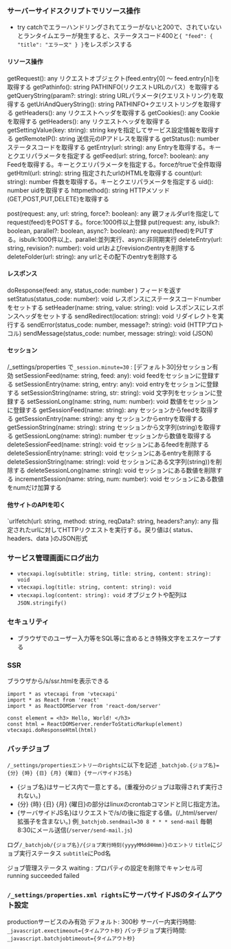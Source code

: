 ### サーバーサイドスクリプトでリソース操作
- try catchでエラーハンドリングされてエラーがないと200で、されていないとランタイムエラーが発生すると、ステータスコード400と`{ "feed": { "title": "エラー文" } }`をレスポンスする
#### リソース操作
getRequest(): any	リクエストオブジェクト(feed.entry[0] ～ feed.entry[n])を取得する
getPathinfo(): string	PATHINFO(リクエストURLのパス）を取得する
getQueryString(param?: string): string	URLパラメータ(クエリストリング)を取得する
getUriAndQueryString(): string	PATHINFO+クエリストリングを取得する
getHeaders(): any	リクエストヘッダを取得する
getCookies(): any	Cookieを取得する
getHeaders(): any	リクエストヘッダを取得する
getSettingValue(key: string): string	keyを指定してサービス設定情報を取得する
getRemoteIP(): string	送信元のIPアドレスを取得する
getStatus(): number	ステータスコードを取得する
getEntry(url: string): any	Entryを取得する。キーとクエリパラメータを指定する
getFeed(url: string, force?: boolean): any	Feedを取得する。キーとクエリパラメータを指定する。forceがtrueで全件取得
getHtml(url: string): string	指定されたurlのHTMLを取得する
count(url: string): number	件数を取得する。キーとクエリパラメータを指定する
uid(): number	uidを取得する
httpmethod(): string	HTTPメソッド(GET,POST,PUT,DELETE)を取得する

post(request: any, url: string, force?: boolean): any	親フォルダurlを指定してrequest(feed)をPOSTする。force:1000件以上登録
put(request: any, isbulk?: boolean, parallel?: boolean, async?: boolean): any	request(feed)をPUTする。isbulk:1000件以上、parallel:並列実行、async:非同期実行
deleteEntry(url: string, revision?: number): void	urlおよびrevisionのentryを削除する
deleteFolder(url: string): any	urlとその配下のentryを削除する

#### レスポンス
doResponse(feed: any, status_code: number ) フィードを返す
setStatus(status_code: number): void	レスポンスにステータスコードnumberをセットする
setHeader(name: string, value: string): void	レスポンスにレスポンスヘッダをセットする
sendRedirect(location: string): void	リダイレクトを実行する
sendError(status_code: number, message?: string): void	(HTTPプロトコル)
sendMessage(status_code: number, message: string): void	(JSON)

#### セッション
/_settings/properties で`_session.minute=30` : [デフォルト30]分セッション有効
setSessionFeed(name: string, feed: any): void	feedをセッションに登録する
setSessionEntry(name: string, entry: any): void	entryをセッションに登録する
setSessionString(name: string, str: string): void	文字列をセッションに登録する
setSessionLong(name: string, num: number): void	数値をセッションに登録する
getSessionFeed(name: string): any	セッションからfeedを取得する
getSessionEntry(name: string): any	セッションからentryを取得する
getSessionString(name: string): string	セッションから文字列(string)を取得する
getSessionLong(name: string): number	セッションから数値を取得する
deleteSessionFeed(name: string): void	セッションにあるfeedを削除する
deleteSessionEntry(name: string): void	セッションにあるentryを削除する
deleteSessionString(name: string): void	セッションにある文字列(string))を削除する
deleteSessionLong(name: string): void	セッションにある数値を削除する
incrementSession(name: string, num: number): void	セッションにある数値をnumだけ加算する
#### 他サイトのAPIを叩く
`urlfetch(url: string, method: string, reqData?: string, headers?:any): any	指定されたurlに対してHTTPリクエストを実行する。戻り値は{ status、headers、data }のJSON形式

### サービス管理画面にログ出力
- `vtecxapi.log(subtitle: string, title: string, content: string): void`
- `vtecxapi.log(title: string, content: string): void`
- `vtecxapi.log(content: string): void`
オブジェクトや配列は`JSON.stringify()`
### セキュリティ
- ブラウザでのユーザー入力等をSQL等に含めるとき特殊文字をエスケープする
### SSR
ブラウザから/s/ssr.htmlを表示できる
```tsx: src/server/ssr.html.tsx
import * as vtecxapi from 'vtecxapi'
import * as React from 'react'
import * as ReactDOMServer from 'react-dom/server'

const element = <h3> Hello, World! </h3>
const html = ReactDOMServer.renderToStaticMarkup(element)
vtecxapi.doResponseHtml(html)
```
### バッチジョブ
`/_settings/propertiesエントリーのrights`に以下を記述
`_batchjob.{ジョブ名}={分} {時} {日} {月} {曜日} {サーバサイドJS名}`
- {ジョブ名}はサービス内で一意とする。(重複分のジョブは取得されず実行されない。)
- {分} {時} {日} {月} {曜日}の部分はlinuxのcrontabコマンドと同じ指定方法。
- {サーバサイドJS名}はリクエストで/s/の後に指定する値。(/_html/server/ 拡張子を含まない。)
例`_batchjob.sendmail=30 8 * * * send-mail` 毎朝8:30にメール送信(`/server/send-mail.js`)

ログ`/_batchjob/{ジョブ名}/{ジョブ実行時刻(yyyyMMddHHmm)}のエントリ`
`title`にジョブ実行ステータス `subtitle`にPod名

ジョブ管理ステータス waiting : プロパティの設定を削除でキャンセル可 running succeeded failed

### `/_settings/properties.xml rights`にサーバサイドJSのタイムアウト設定
productionサービスのみ有効 デフォルト: 300秒
サーバー内実行時間: `_javascript.exectimeout={タイムアウト秒}`
バッチジョブ実行時間: `_javascript.batchjobtimeout={タイムアウト秒}`
